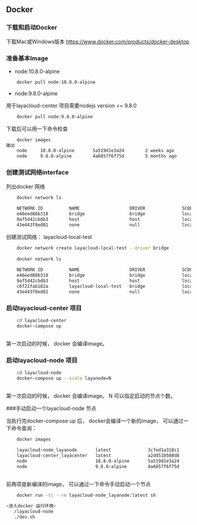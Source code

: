 ## Docker 

### 下载和启动Docker

下载Mac或Windows版本
https://www.docker.com/products/docker-desktop



### 准备基本Image

- node:10.8.0-alpine
```bash
    docker pull node:10.8.0-alpine
```

- node:9.8.0-alpine 

用于layacloud-center 项目需要nodejs version <= 9.8.0

```bash
    docker pull node:9.8.0-alpine
```

下载后可以用一下命令检查
```bash
    docker images
输出    
    node     10.8.0-alpine       5a519d1e3a24        2 weeks ago         70.3MB
    node     9.8.0-alpine        4a6857f6f75d        5 months ago        68.4MB
```

### 创建测试网络interface

列出docker 网络
```bash
    docker network ls
    
    NETWORK ID          NAME                   DRIVER              SCOPE
    e46eed88b310        bridge                 bridge              local
    9af5d42cbdb3        host                   host                local
    43e443f8ed01        none                   null                local

```
创建测试网络： layacloud-local-test

```bash
    docker network create layacloud-local-test --driver bridge
    
    docker network ls
    
    NETWORK ID          NAME                   DRIVER              SCOPE
    e46eed88b310        bridge                 bridge              local
    9af5d42cbdb3        host                   host                local
    c6f21fab182a        layacloud-local-test   bridge              local
    43e443f8ed01        none                   null                local
```

### 启动layacloud-center 项目

```bash
    cd layacloud-center 
    docker-compose up
    
```

第一次启动的时候， docker 会编译image。


### 启动layacloud-node 项目

```bash
    cd layacloud-node
    docker-compose up --scale layanode=N
    
```

第一次启动的时候， docker 会编译image。 N 可以指定启动的节点个数。


###手动启动一个layacloud-node 节点

当执行完docker-compose up 后， docker会编译一个新的image， 可以通过一下命令查询：

```bash
    docker images
    
    layacloud-node_layanode       latest              3cfed1a318c1        19 hours ago        381MB
    layacloud-center_layacenter   latest              a2dd510508d8        21 hours ago        398MB
    node                          10.8.0-alpine       5a519d1e3a24        2 weeks ago         70.3MB
    node                          9.8.0-alpine        4a6857f6f75d        5 months ago        68.4MB
    
```

前两项是新编译的image， 可以通过一下命令手动启动一个节点

```bash
    docker run -ti --rm layacloud-node_layanode:latest sh
   
<进入docker 运行环境>    
   /layacloud-node 
   ./dev.sh
```

